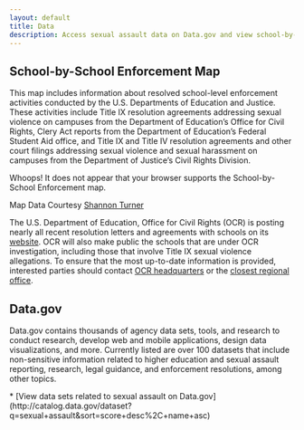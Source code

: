 ```yaml
---
layout: default
title: Data
description: Access sexual assault data on Data.gov and view school-by-school enforcement.
---
```


## School-by-School Enforcement Map

This map includes information about resolved school-level enforcement activities conducted by the U.S. Departments of Education and Justice. These activities include Title IX resolution agreements addressing sexual violence on campuses from the Department of Education’s Office for Civil Rights, Clery Act reports from the Department of Education’s Federal Student Aid office, and Title IX and Title IV resolution agreements and other court filings addressing sexual violence and sexual harassment on campuses from the Department of Justice’s Civil Rights Division.

<!--[if lte IE 8]>
  <style>
  #map {display: none !important;}
  .no-js-message {display: block; margin: auto; text-align: center; font-weight: bold;}
  </style>
<![endif]-->
<span class="no-js-message">Whoops! It does not appear that your browser supports the School-by-School Enforcement map.</span>

<div id="map"></div>
<div class="resource-cite">Map Data Courtesy <a href="https://github.com/shannonturner/education-compliance-reports" target="_blank">Shannon Turner</a>
</div>

The U.S. Department of Education, Office for Civil Rights (OCR) is posting nearly all recent resolution letters and agreements with schools on its [website](http://www2.ed.gov/about/offices/list/ocr/docs/investigations/search-ocr.html).  OCR will also make public the schools that are under OCR investigation, including those that involve Title IX sexual violence allegations.  To ensure that the most up-to-date information is provided, interested parties should contact [OCR headquarters](malito:ocr@ed.gov) or the [closest regional office](https://wdcrobcolp01.ed.gov/CFAPPS/OCR/contactus.cfm). 

## Data.gov

Data.gov contains thousands of agency data sets, tools, and research to conduct research, develop web and mobile applications, design data visualizations, and more. Currently listed are over 100 datasets that include non-sensitive information related to higher education and sexual assault reporting, research, legal guidance, and enforcement resolutions, among other topics. 

<div class="section-context-links">
* [View data sets related to sexual assault on Data.gov](http://catalog.data.gov/dataset?q=sexual+assault&sort=score+desc%2C+name+asc)
</div>


